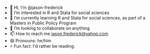 - 👋 Hi, I’m @jason-frederick
- 👀 I’m interested in R and Stata for social sciences
- 🌱 I’m currently learning R and Stata for social sciences, as part of a Masters in Public Policy Program
- 💞️ I’m looking to collaborate on anything
- 📫 How to reach me jason.frederick@yahoo.com
- 😄 Pronouns: he/him
- ⚡ Fun fact: I'd rather be reading.

<!---
jason-frederick/jason-frederick is a ✨ special ✨ repository because its `README.md` (this file) appears on your GitHub profile.
You can click the Preview link to take a look at your changes.
--->
